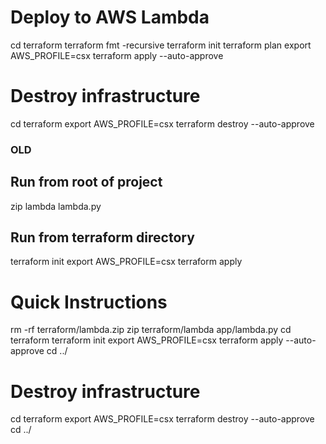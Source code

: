 # Deploy to AWS Lambda 

cd terraform
terraform fmt -recursive
terraform init
terraform plan
export AWS_PROFILE=csx
terraform apply --auto-approve

# Destroy infrastructure
cd terraform
export AWS_PROFILE=csx
terraform destroy --auto-approve


### OLD
## Run from root of project
zip lambda lambda.py

## Run from terraform directory
terraform init
export AWS_PROFILE=csx
terraform apply

# Quick Instructions
rm -rf terraform/lambda.zip
zip terraform/lambda app/lambda.py
cd terraform
terraform init
export AWS_PROFILE=csx
terraform apply --auto-approve
cd ../

# Destroy infrastructure
cd terraform
export AWS_PROFILE=csx
terraform destroy --auto-approve
cd ../